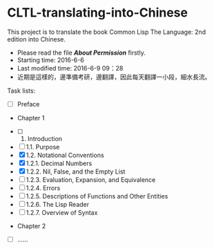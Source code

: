 # CLTL-translating-into-Chinese
This project is to translate the book Common Lisp The Language: 2nd edition into Chinese.
- Please read the file ***About Permission*** firstly.
- Starting time: 2016-6-6
- Last modified time: 2016-6-9 09：28
- 近期是這樣的，邊準備考研，邊翻譯，因此每天翻譯一小段，細水長流。

Task lists:
- [ ] Preface
- Chapter 1
- [ ] 1. Introduction
- [ ] 1.1. Purpose
- [x] 1.2. Notational Conventions
- [x] 1.2.1. Decimal Numbers
- [x] 1.2.2. Nil, False, and the Empty List
- [ ] 1.2.3. Evaluation, Expansion, and Equivalence
- [ ] 1.2.4. Errors
- [ ] 1.2.5. Descriptions of Functions and Other Entities
- [ ] 1.2.6. The Lisp Reader
- [ ] 1.2.7. Overview of Syntax 
- Chapter 2
- [ ] ......
